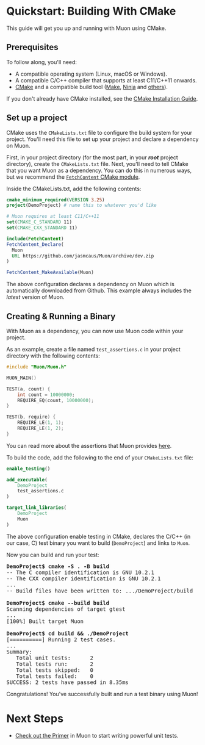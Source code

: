 # Quickstart: Building With CMake

This guide will get you up and running with Muon using CMake. 

## Prerequisites
To follow along, you'll need:
* A compatible operating system (Linux, macOS or Windows).
* A compatible C/C++ compiler that supports at least C11/C++11 onwards.
* [CMake](https://cmake.org/) and a compatible build tool ([Make](https://www.gnu.org/software/make/), [Ninja](https://ninja-build.org/) and [others](https://cmake.org/cmake/help/latest/manual/cmake-generators.7.html)). 

If you don't already have CMake installed, see the [CMake Installation Guide](https://cmake.org/install). 


## Set up a project
CMake uses the `CMakeLists.txt` file to configure the build system for your project. You'll need this file to set up your project and declare a dependency on Muon. 

First, in your project directory (for the most part, in your ***root*** project directory), create the `CMakeLists.txt` file. 
Next, you'll need to tell CMake that you want Muon as a dependency. You can do this in numerous ways, but we recommend the [`FetchContent` CMake module](https://cmake.org/cmake/help/latest/module/FetchContent.html). 

Inside the CMakeLists.txt, add the following contents:
```cmake
cmake_minimum_required(VERSION 3.25)
project(DemoProject) # name this to whatever you'd like 

# Muon requires at least C11/C++11
set(CMAKE_C_STANDARD 11)
set(CMAKE_CXX_STANDARD 11)

include(FetchContent)
FetchContent_Declare(
  Muon
  URL https://github.com/jasmcaus/Muon/archive/dev.zip
)

FetchContent_MakeAvailable(Muon)
```

The above configuration declares a dependency on Muon which is automatically downloaded from Github. This example always includes the *latest* version of Muon. 

## Creating & Running a Binary
With Muon as a dependency, you can now use Muon code within your project. 

As an example, create a file named `test_assertions.c` in your project directory with the following contents:
```c
#include "Muon/Muon.h"

MUON_MAIN()

TEST(a, count) { 
    int count = 10000000;
    REQUIRE_EQ(count, 10000000); 
}

TEST(b, require) {
    REQUIRE_LE(1, 1);
    REQUIRE_LE(1, 2);
}
```

You can read more about the assertions that Muon provides [here](https://github.com/jasmcaus/Muon/blob/dev/docs/CMake-quickstart.md). 

To build the code, add the following to the end of your `CMakeLists.txt` file:
```cmake
enable_testing()

add_executable(
    DemoProject
    test_assertions.c
) 

target_link_libraries(
    DemoProject
    Muon
)
```

The above configuration enable testing in CMake, declares the C/C++ (in our case, C) test binary you want to build (`DemoProject`) and links to `Muon`. 

Now you can build and run your test:
<pre>
<strong>DemoProject$ cmake -S . -B build </strong>
-- The C compiler identification is GNU 10.2.1
-- The CXX compiler identification is GNU 10.2.1
...
-- Build files have been written to: .../DemoProject/build

<strong>DemoProject$ cmake --build build </strong>
Scanning dependencies of target gtest
...
[100%] Built target Muon

<strong>DemoProject$ cd build && ./DemoProject </strong>
[==========] Running 2 test cases.
...
Summary:
   Total unit tests:      2
   Total tests run:       2
   Total tests skipped:   0
   Total tests failed:    0
SUCCESS: 2 tests have passed in 8.35ms
</pre>

Congratulations! You've successfully built and run a test binary using Muon!

# Next Steps
* [Check out the Primer](muon-primer.md) in Muon to start writing powerful unit tests.
